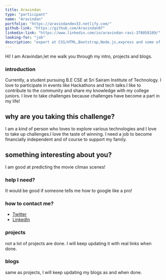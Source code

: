 ```yaml
---
title: Aravindan
type: "participant"
name: "Aravindan"
portfolio: "https://aravindandev33.netlify.com/"
github-link: "https://github.com/Aravindan07"
linkedin-link: "https://www.linkedin.com/in/aravindan-ravi-378058189/"
looking-for: "job"
description: "expert at CSS/HTML,Bootstrap,Node.js,express and some of the npm packages currently learning React to become a complete full stack developer!"
---
```


Hi! I am Aravindan,let me walk you through my intro, projects and blogs.

### introduction

Currently, a student pursuing B.E CSE at Sri Sairam Institute of Technology.
I love to participate in events like Hackathons and tech talks.I like to contribute to the community and share my knowledge with my college juniors.
I love to take challenges because challenges have become a part in my life!


## why are you taking this challenge?

I am a kind of person who loves to explore various technologies and I love to take up challenges.I love the taste of winning. 
I need a job to become financially independent and of course to support my family.


## something interesting about you?

I am good at predicting the movie climax scenes!

### help I need?

It would be good if someone tells me how to google like a pro!

### how to contact me?

- [Twitter](https://twitter.com/Aravind20539684?s=03)
- [LinkedIn](https://www.linkedin.com/in/aravindan-ravi-378058189/)


### projects

not a lot of projects are done. I will keep updating it with real links when done.


### blogs

same as projects, I will keep updating my blogs as and when done.


